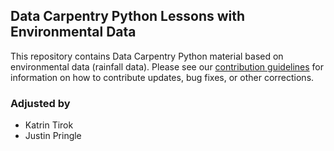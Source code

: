 ## Data Carpentry Python Lessons with Environmental Data

This repository contains Data Carpentry Python material based on environmental
data (rainfall data). Please see our [contribution guidelines](CONTRIBUTING.md) for information
on how to contribute updates, bug fixes, or other corrections.

### Adjusted by
- Katrin Tirok
- Justin Pringle
